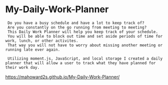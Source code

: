 # My-Daily-Work-Planner
<!--Description-->
     Do you have a busy schedule and have a lot to keep track of?
     Are you constantly on the go running from meeting to meeting?
     This Daily Work Planner will help you keep track of your schedule.
     You will be able to block out time and set aside periods of time for work, lunch, or other activites.
     That way you will not have to worry about missing another meeting or running late ever again.

     Utilizing moment.js, JavaScript, and local storage I created a daily planner that will allow a user to track what they have planned for their work day.

<!--Link To Active Site-->
https://mahoward2s.github.io/My-Daily-Work-Planner/

<!--Screen Capture Of Site-->

<!-- Sources -->
